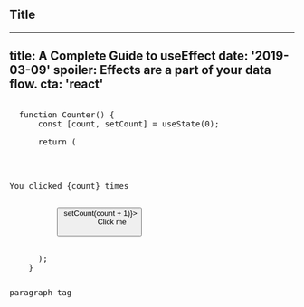## Title

---
title: A Complete Guide to useEffect
date: '2019-03-09'
spoiler: Effects are a part of your data flow.
cta: 'react'
---


<pre>

  function Counter() {
      const [count, setCount] = useState(0);
      
      return (
        <div>
          <p>You clicked {count} times</p>
          <button onClick={() => setCount(count + 1)}>
            Click me
          </button>
        </div>
      );
    }
</pre>

<pre><p>paragraph tag</p></pre>
